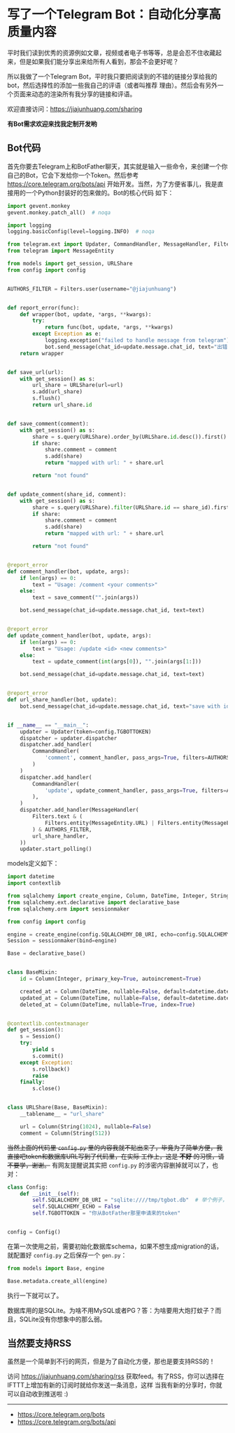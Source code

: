 # 写了一个Telegram Bot：自动化分享高质量内容

平时我们读到优秀的资源例如文章，视频或者电子书等等，总是会忍不住收藏起来，但是如果我们能分享出来给所有人看到，那会不会更好呢？

所以我做了一个Telegram Bot，平时我只要把阅读到的不错的链接分享给我的bot，然后选择性的添加一些我自己的评语（或者叫推荐
理由）。然后会有另外一个页面来动态的渲染所有我分享的链接和评语。

欢迎直接访问：https://jiajunhuang.com/sharing

**有Bot需求欢迎来找我定制开发哟**

## Bot代码

首先你要去Telegram上和BotFather聊天，其实就是输入一些命令，来创建一个你自己的Bot，它会下发给你一个Token。然后参考
https://core.telegram.org/bots/api 开始开发。当然，为了方便省事儿，我是直接用的一个Python封装好的包来做的。Bot的核心代码
如下：

```python
import gevent.monkey
gevent.monkey.patch_all()  # noqa

import logging
logging.basicConfig(level=logging.INFO)  # noqa

from telegram.ext import Updater, CommandHandler, MessageHandler, Filters
from telegram import MessageEntity

from models import get_session, URLShare
from config import config


AUTHORS_FILTER = Filters.user(username="@jiajunhuang")


def report_error(func):
    def wrapper(bot, update, *args, **kwargs):
        try:
            return func(bot, update, *args, **kwargs)
        except Exception as e:
            logging.exception("failed to handle message from telegram")
            bot.send_message(chat_id=update.message.chat_id, text="出错啦：" + str(e))
    return wrapper


def save_url(url):
    with get_session() as s:
        url_share = URLShare(url=url)
        s.add(url_share)
        s.flush()
        return url_share.id


def save_comment(comment):
    with get_session() as s:
        share = s.query(URLShare).order_by(URLShare.id.desc()).first()
        if share:
            share.comment = comment
            s.add(share)
            return "mapped with url: " + share.url

        return "not found"


def update_comment(share_id, comment):
    with get_session() as s:
        share = s.query(URLShare).filter(URLShare.id == share_id).first()
        if share:
            share.comment = comment
            s.add(share)
            return "mapped with url: " + share.url

        return "not found"


@report_error
def comment_handler(bot, update, args):
    if len(args) == 0:
        text = "Usage: /comment <your comments>"
    else:
        text = save_comment("".join(args))

    bot.send_message(chat_id=update.message.chat_id, text=text)


@report_error
def update_comment_handler(bot, update, args):
    if len(args) == 0:
        text = "Usage: /update <id> <new comments>"
    else:
        text = update_comment(int(args[0]), "".join(args[1:]))

    bot.send_message(chat_id=update.message.chat_id, text=text)


@report_error
def url_share_handler(bot, update):
    bot.send_message(chat_id=update.message.chat_id, text="save with id: {}".format(save_url(update.message.text)))


if __name__ == "__main__":
    updater = Updater(token=config.TGBOTTOKEN)
    dispatcher = updater.dispatcher
    dispatcher.add_handler(
        CommandHandler(
            'comment', comment_handler, pass_args=True, filters=AUTHORS_FILTER,
        )
    )
    dispatcher.add_handler(
        CommandHandler(
            'update', update_comment_handler, pass_args=True, filters=AUTHORS_FILTER,
        ),
    )
    dispatcher.add_handler(MessageHandler(
        Filters.text & (
            Filters.entity(MessageEntity.URL) | Filters.entity(MessageEntity.TEXT_LINK)
        ) & AUTHORS_FILTER,
        url_share_handler,
    ))
    updater.start_polling()
```

models定义如下：

```python
import datetime
import contextlib

from sqlalchemy import create_engine, Column, DateTime, Integer, String
from sqlalchemy.ext.declarative import declarative_base
from sqlalchemy.orm import sessionmaker

from config import config

engine = create_engine(config.SQLALCHEMY_DB_URI, echo=config.SQLALCHEMY_ECHO)
Session = sessionmaker(bind=engine)

Base = declarative_base()


class BaseMixin:
    id = Column(Integer, primary_key=True, autoincrement=True)

    created_at = Column(DateTime, nullable=False, default=datetime.datetime.now)
    updated_at = Column(DateTime, nullable=False, default=datetime.datetime.now, onupdate=datetime.datetime.now)
    deleted_at = Column(DateTime, nullable=True, index=True)


@contextlib.contextmanager
def get_session():
    s = Session()
    try:
        yield s
        s.commit()
    except Exception:
        s.rollback()
        raise
    finally:
        s.close()


class URLShare(Base, BaseMixin):
    __tablename__ = "url_share"

    url = Column(String(1024), nullable=False)
    comment = Column(String(512))
```

~~当然上面的代码里 `config.py` 里的内容我就不贴出来了，毕竟为了简单方便，我直接吧token和数据库URL写到了代码里，在实际
工作上，这是 **不好** 的习惯，请不要学，谢谢。~~ 有网友提醒说其实把 `config.py` 的涉密内容删掉就可以了，也对：

```python
class Config:
    def __init__(self):
        self.SQLALCHEMY_DB_URI = "sqlite:////tmp/tgbot.db"  # 举个例子，这样。还是要修改成具体你的SQLite文件的路径
        self.SQLALCHEMY_ECHO = False
        self.TGBOTTOKEN = "你从BotFather那里申请来的token"


config = Config()
```

在第一次使用之前，需要初始化数据库schema，如果不想生成migration的话，就配置好 `config.py` 之后保存一个 `gen.py`：

```python
from models import Base, engine

Base.metadata.create_all(engine)
```

执行一下就可以了。

数据库用的是SQLite。为啥不用MySQL或者PG？答：为啥要用大炮打蚊子？而且，SQLite没有你想象中的那么弱。

## 当然要支持RSS

虽然是一个简单到不行的网页，但是为了自动化方便，那也是要支持RSS的！

访问 https://jiajunhuang.com/sharing/rss 获取feed。有了RSS，你可以选择在IFTTT上增加有新的订阅时就给你发送一条消息，这样
当我有新的分享时，你就可以自动收到推送啦 :)


-----------

- https://core.telegram.org/bots
- https://core.telegram.org/bots/api
